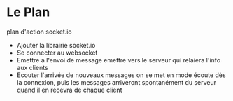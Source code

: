 # Le Plan

plan d'action socket.io

- Ajouter la librairie socket.io
- Se connecter au websocket
- Emettre a l'envoi de message
  emettre vers le serveur qui relaiera l'info aux clients
- Ecouter l'arrivée de nouveaux messages
  on se met en mode écoute dès la connexion, puis les messages arriveront spontanément
  du serveur quand il en recevra de chaque client
